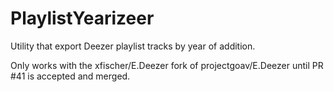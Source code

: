 # PlaylistYearizeer
Utility that export Deezer playlist tracks by year of addition.

Only works with the xfischer/E.Deezer fork of projectgoav/E.Deezer until PR #41 is accepted and merged.

